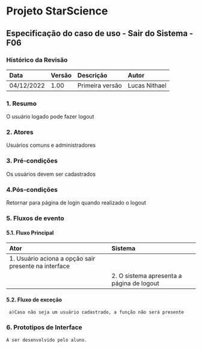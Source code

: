 ﻿# **Projeto StarScience**

## Especificação do caso de uso - Sair do Sistema - F06
### Histórico da Revisão 

|  Data  | Versão | Descrição | Autor |
|:-------|:-------|:----------|:------|
| 04/12/2022 | 1.00 | Primeira versão | Lucas Nithael |

### 1. Resumo 

O usuário logado pode fazer logout

### 2. Atores 

Usuários comuns e administradores

### 3. Pré-condições

Os usuários devem ser cadastrados

### 4.Pós-condições

Retornar para página de login quando realizado o logout

### 5. Fluxos de evento

#### 5.1. Fluxo Principal 
|  Ator  | Sistema |
|:-------|:------- |
|1.  Usuário aciona a opção sair presente na interface|
||2.  O sistema apresenta a página de logout||

#### 5.2. Fluxo de exceção
     a)Caso não seja um usuário cadastrado, a função não será presente
     
### 6. Prototipos de Interface

`A ser desenvolvido pelo aluno.`
